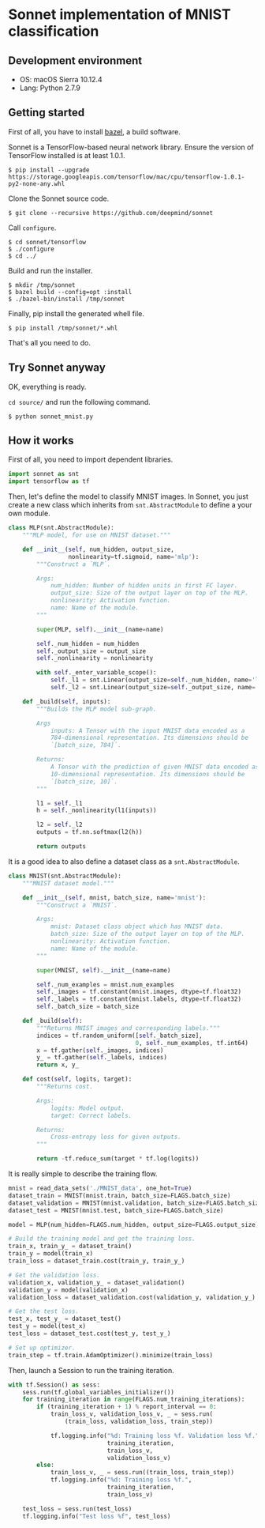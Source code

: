 # Sonnet implementation of MNIST classification

## Development environment

* OS: macOS Sierra 10.12.4
* Lang: Python 2.7.9

## Getting started

First of all, you have to install [bazel](https://bazel.build/versions/master/docs/install.html), a build software.

Sonnet is a TensorFlow-based neural network library.
Ensure the version of TensorFlow installed is at least 1.0.1.

```
$ pip install --upgrade https://storage.googleapis.com/tensorflow/mac/cpu/tensorflow-1.0.1-py2-none-any.whl
```

Clone the Sonnet source code.

```
$ git clone --recursive https://github.com/deepmind/sonnet
```

Call `configure`.

```
$ cd sonnet/tensorflow
$ ./configure
$ cd ../
```

Build and run the installer.

```
$ mkdir /tmp/sonnet
$ bazel build --config=opt :install
$ ./bazel-bin/install /tmp/sonnet
```

Finally, pip install the generated whell file.

```
$ pip install /tmp/sonnet/*.whl
```

That's all you need to do.

## Try Sonnet anyway

OK, everything is ready.

`cd source/` and run the following command.

```
$ python sonnet_mnist.py
```

## How it works

First of all, you need to import dependent libraries.

```python
import sonnet as snt
import tensorflow as tf
```

Then, let's define the model to classify MNIST images.
In Sonnet, you just create a new class which inherits from `snt.AbstractModule` to define a your own module.

```python
class MLP(snt.AbstractModule):
    """MLP model, for use on MNIST dataset."""

    def __init__(self, num_hidden, output_size,
                 nonlinearity=tf.sigmoid, name='mlp'):
        """Construct a `MLP`.

        Args:
            num_hidden: Number of hidden units in first FC layer.
            output_size: Size of the output layer on top of the MLP.
            nonlinearity: Activation function.
            name: Name of the module.
        """

        super(MLP, self).__init__(name=name)

        self._num_hidden = num_hidden
        self._output_size = output_size
        self._nonlinearity = nonlinearity

        with self._enter_variable_scope():
            self._l1 = snt.Linear(output_size=self._num_hidden, name='l1')
            self._l2 = snt.Linear(output_size=self._output_size, name='l2')

    def _build(self, inputs):
        """Builds the MLP model sub-graph.

        Args
            inputs: A Tensor with the input MNIST data encoded as a
            784-dimensional representation. Its dimensions should be
            `[batch_size, 784]`.

        Returns:
            A Tensor with the prediction of given MNIST data encoded as a
            10-dimensional representation. Its dimensions should be
            `[batch_size, 10]`.
        """

        l1 = self._l1
        h = self._nonlinearity(l1(inputs))

        l2 = self._l2
        outputs = tf.nn.softmax(l2(h))

        return outputs
```

It is a good idea to also define a dataset class as a `snt.AbstractModule`.

```python
class MNIST(snt.AbstractModule):
    """MNIST dataset model."""

    def __init__(self, mnist, batch_size, name='mnist'):
        """Construct a `MNIST`.

        Args:
            mnist: Dataset class object which has MNIST data.
            batch_size: Size of the output layer on top of the MLP.
            nonlinearity: Activation function.
            name: Name of the module.
        """

        super(MNIST, self).__init__(name=name)

        self._num_examples = mnist.num_examples
        self._images = tf.constant(mnist.images, dtype=tf.float32)
        self._labels = tf.constant(mnist.labels, dtype=tf.float32)
        self._batch_size = batch_size

    def _build(self):
        """Returns MNIST images and corresponding labels."""
        indices = tf.random_uniform([self._batch_size],
                                    0, self._num_examples, tf.int64)
        x = tf.gather(self._images, indices)
        y_ = tf.gather(self._labels, indices)
        return x, y_

    def cost(self, logits, target):
        """Returns cost.

        Args:
            logits: Model output.
            target: Correct labels.

        Returns:
            Cross-entropy loss for given outputs.
        """

        return -tf.reduce_sum(target * tf.log(logits))
```

It is really simple to describe the training flow.

```python
mnist = read_data_sets('./MNIST_data', one_hot=True)
dataset_train = MNIST(mnist.train, batch_size=FLAGS.batch_size)
dataset_validation = MNIST(mnist.validation, batch_size=FLAGS.batch_size)
dataset_test = MNIST(mnist.test, batch_size=FLAGS.batch_size)

model = MLP(num_hidden=FLAGS.num_hidden, output_size=FLAGS.output_size)

# Build the training model and get the training loss.
train_x, train_y_ = dataset_train()
train_y = model(train_x)
train_loss = dataset_train.cost(train_y, train_y_)

# Get the validation loss.
validation_x, validation_y_ = dataset_validation()
validation_y = model(validation_x)
validation_loss = dataset_validation.cost(validation_y, validation_y_)

# Get the test loss.
test_x, test_y_ = dataset_test()
test_y = model(test_x)
test_loss = dataset_test.cost(test_y, test_y_)

# Set up optimizer.
train_step = tf.train.AdamOptimizer().minimize(train_loss)
```

Then, launch a Session to run the training iteration.

```python
with tf.Session() as sess:
    sess.run(tf.global_variables_initializer())
    for training_iteration in range(FLAGS.num_training_iterations):
        if (training_iteration + 1) % report_interval == 0:
            train_loss_v, validation_loss_v, _ = sess.run(
                (train_loss, validation_loss, train_step))

            tf.logging.info("%d: Training loss %f. Validation loss %f.",
                            training_iteration,
                            train_loss_v,
                            validation_loss_v)
        else:
            train_loss_v, _ = sess.run((train_loss, train_step))
            tf.logging.info("%d: Training loss %f.",
                            training_iteration,
                            train_loss_v)

    test_loss = sess.run(test_loss)
    tf.logging.info("Test loss %f", test_loss)
```
